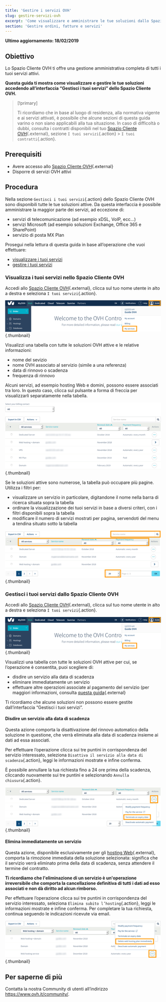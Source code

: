 ```yaml
---
title: 'Gestire i servizi OVH'
slug: gestire-servizi-ovh
excerpt: 'Come visualizzare e amministrare le tue soluzioni dallo Spazio Cliente OVH'
section: 'Gestire ordini, fatture e servizi'
---
```


**Ultimo aggiornamento: 18/02/2019**

## Obiettivo

Lo Spazio Cliente OVH ti offre una gestione amministrativa completa di tutti i tuoi servizi attivi. 

**Questa guida ti mostra come visualizzare e gestire le tue soluzioni accedendo all’interfaccia “Gestisci i tuoi servizi” dello Spazio Cliente OVH.**

> [!primary]
>
> Ti ricordiamo che in base al luogo di residenza, alla normativa vigente e ai servizi attivati, è possibile che alcune sezioni di questa guida varino o non siano applicabili alla tua situazione. In caso di difficoltà o dubbi, consulta i contratti disponibili nel tuo [Spazio Cliente OVH](https://www.ovh.com/auth/?action=gotomanager){.external}, sezione `I tuoi servizi`{.action} > `I tuoi contratti`{.action}.
>

## Prerequisiti

- Avere accesso allo [Spazio Cliente OVH](https://www.ovh.com/auth/?action=gotomanager){.external}
- Disporre di servizi OVH attivi

## Procedura

Nella sezione `Gestisci i tuoi servizi`{.action} dello Spazio Cliente OVH sono disponibili tutte le tue soluzioni attive. Da questa interfaccia è possibile amministrare la maggior parte dei servizi, ad eccezione di:

- servizi di telecomunicazione (ad esempio xDSL, VoIP, ecc...)
- servizi Microsoft (ad esempio soluzioni Exchange, Office 365 e SharePoint)
- servizio di posta MX Plan

Prosegui nella lettura di questa guida in base all’operazione che vuoi effettuare:

- [visualizzare i tuoi servizi](./#visualizza-i-tuoi-servizi-nello-spazio-cliente-ovh)
- [gestire i tuoi servizi](./#gestisci-i-tuoi-servizi-dallo-spazio-cliente-ovh)

### Visualizza i tuoi servizi nello Spazio Cliente OVH

Accedi allo [Spazio Cliente OVH](https://www.ovhtelecom.fr/manager/auth/?action=gotomanager){.external}, clicca sul tuo nome utente in alto a destra e seleziona `I tuoi servizi`{.action}.

![Gestione servizi](images/manage-ovh-services-step1.png){.thumbnail}

Visualizzi una tabella con tutte le soluzioni OVH attive e le relative informazioni:

- nome del sevizio
- nome OVH associato al servizio (simile a una referenza)
- data di rinnovo o scadenza
- frequenza di rinnovo

Alcuni servizi, ad esempio hosting Web e domini, possono essere associati tra loro. In questo caso, clicca sul pulsante a forma di freccia per visualizzarli separatamente nella tabella.

![Gestione servizi](images/manage-ovh-services-step2.png){.thumbnail}

Se le soluzioni attive sono numerose, la tabella può occupare più pagine. Utilizza i filtri per:

- visualizzare un servizio in particolare, digitandone il nome nella barra di ricerca situata sopra la tabella
- ordinare la visualizzazione dei tuoi servizi in base a diversi criteri, con i filtri disponibili sopra la tabella 
- modificare il numero di servizi mostrati per pagina, servendoti del menu a tendina situato sotto la tabella

![Gestione servizi](images/manage-ovh-services-step3.png){.thumbnail}

### Gestisci i tuoi servizi dallo Spazio Cliente OVH

Accedi allo [Spazio Cliente OVH](https://www.ovhtelecom.fr/manager/auth/?action=gotomanager){.external}, clicca sul tuo nome utente in alto a destra e seleziona `I tuoi servizi`{.action}.

![Gestione servizi](images/manage-ovh-services-step1.png){.thumbnail}

Visualizzi una tabella con tutte le soluzioni OVH attive per cui, se l’operazione è consentita, puoi scegliere di:

- disdire un servizio alla data di scadenza
- eliminare immediatamente un servizio
- effettuare altre operazioni associate al pagamento del servizio (per maggiori informazioni, consulta [questa guida](https://docs.ovh.com/it/billing/imposta_il_rinnovo_automatico_dei_tuoi_servizi_ovh/){.external}

Ti ricordiamo che alcune soluzioni non possono essere gestite dall’interfaccia “Gestisci i tuoi servizi”.

#### Disdire un servizio alla data di scadenza

Questa azione comporta la disattivazione del rinnovo automatico della soluzione in questione, che verrà eliminata alla data di scadenza insieme ai dati ad essa associati. 

Per effettuare l’operazione clicca sui tre puntini in corrispondenza del servizio interessato, seleziona `Disattiva il servizio alla data di scadenza`{.action}, leggi le informazioni mostrate e infine conferma.

È possibile annullare la tua richiesta fino a 24 ore prima della scadenza, cliccando nuovamente sui tre puntini e selezionando `Annulla chiusura`{.action}.

![Gestione servizi](images/manage-ovh-services-step4.png){.thumbnail}

#### Elimina immediatamente un servizio

Questa azione, disponibile esclusivamente per gli [hosting Web](https://www.ovh.it/hosting-web/){.external}, comporta la rimozione immediata della soluzione selezionata: significa che il servizio verrà eliminato prima della data di scadenza, senza attendere il termine del contratto.

**Ti ricordiamo che l'eliminazione di un servizio è un'operazione irreversibile che comporta la cancellazione definitiva di tutti i dati ad esso associati e non dà diritto ad alcun rimborso.**  

Per effettuare l’operazione clicca sui tre puntini in corrispondenza del servizio interessato, seleziona `Elimina subito l’hosting`{.action}, leggi le informazioni mostrate e infine conferma. Per completare la tua richiesta, continua seguendo le indicazioni ricevute via email.

![Gestione servizi](images/manage-ovh-services-step5.png){.thumbnail}

## Per saperne di più

Contatta la nostra Community di utenti all’indirizzo <https://www.ovh.it/community/>.
